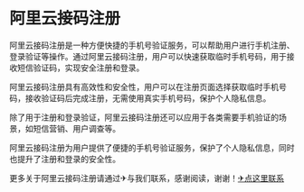 # 阿里云接码注册

阿里云接码注册是一种方便快捷的手机号验证服务，可以帮助用户进行手机注册、登录验证等操作。通过阿里云接码注册，用户可以快速获取临时手机号码，用于接收短信验证码，实现安全注册和登录。

阿里云接码注册具有高效性和安全性，用户可以在注册页面选择获取临时手机号码，接收验证码后完成注册，无需使用真实手机号码，保护个人隐私信息。

除了用于注册和登录验证，阿里云接码注册还可以应用于各类需要手机验证的场景，如短信营销、用户调查等。

阿里云接码注册为用户提供了便捷的手机号验证服务，保护了个人隐私信息，同时也提升了注册和登录的安全性。

更多关于阿里云接码注册请通过✈与我们联系，感谢阅读，谢谢！[✈点这里联系](https://add.k02.cc)